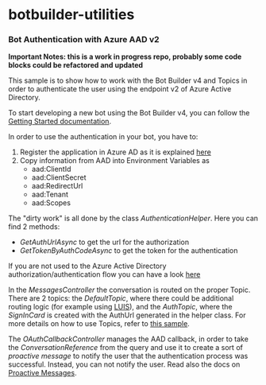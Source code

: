 # botbuilder-utilities

### Bot Authentication with Azure AAD v2
**Important Notes: this is a work in progress repo, probably some code blocks could be refactored and updated**

This sample is to show how to work with the Bot Builder v4 and Topics in order to authenticate the user using the endpoint v2 of Azure Active Directory.

To start developing a new bot using the Bot Builder v4, you can follow the [Getting Started documentation](https://github.com/Microsoft/botbuilder-dotnet/wiki#getting-started).

In order to use the authentication in your bot, you have to:
1. Register the application in Azure AD as it is explained [here](https://docs.microsoft.com/en-us/azure/active-directory/develop/active-directory-v2-app-registration)
2. Copy information from AAD into Environment Variables as
    * aad:ClientId
    * aad:ClientSecret
    * aad:RedirectUrl
    * aad:Tenant
    * aad:Scopes

The "dirty work" is all done by the class *AuthenticationHelper*. Here you can find 2 methods:
- *GetAuthUrlAsync* to get the url for the authorization
- *GetTokenByAuthCodeAsync* to get the token for the authentication

If you are not used to the Azure Active Directory authorization/authentication flow you can have a look [here](https://docs.microsoft.com/en-us/azure/active-directory/develop/active-directory-v2-flows)

In the *MessagesController* the conversation is routed on the proper Topic.
There are 2 topics: the *DefaultTopic*, where there could be additional routing logic (for example using [LUIS](https://docs.microsoft.com/en-us/azure/cognitive-services/luis/home)), and the *AuthTopic*, where the *SignInCard* is created with the AuthUrl generated in the helper class.
For more details on how to use Topics, refer to [this sample](https://github.com/Microsoft/botbuilder-dotnet/tree/master/samples/AlarmBot).

The *OAuthCallbackController* manages the AAD callback, in order to take the *ConversationReference* from the query and use it to create a sort of *proactive message* to notify the user that the authentication process was successful. Instead, you can not notify the user.
Read also the docs on [Proactive Messages](https://github.com/Microsoft/botbuilder-dotnet/wiki/Proactive-Messaging).

